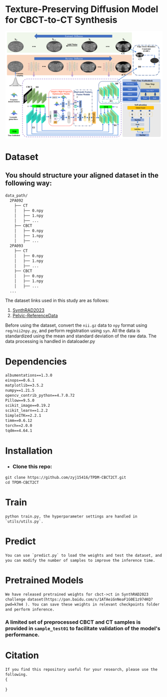 
# Texture-Preserving Diffusion Model for CBCT-to-CT Synthesis
![flow chart](./figure/flowchart.png)



# Dataset
## You should structure your aligned dataset in the following way:
```
data_path/
  2PA092
    ├── CT
    │   ├── 0.npy
    │   ├── 1.npy
    │   ├── ...
    ├── CBCT
    │   ├── 0.npy
    │   ├── 1.npy
    │   ├── ...
  2PA093
    ├── CT
    │   ├── 0.npy
    │   ├── 1.npy
    │   ├── ...
    ├── CBCT
    │   ├── 0.npy
    │   ├── 1.npy
    │   ├── ...
  ...

```

The dataset links used in this study are as follows:
1. [SynthRAD2023](https://synthrad2023.grand-challenge.org/)
2. [Pelvic-ReferenceData](https://wiki.cancerimagingarchive.net/display/Public/Pelvic-ReferenceData)



Before using the dataset, convert the `nii.gz` data to `npy` format using `reg/nii2npy.py`, and perform registration using `syn`. 
All the data is standardized using the mean and standard deviation of the raw data. The data processing is handled in dataloader.py  


# Dependencies
```
albumentations==1.3.0
einops==0.6.1
matplotlib==3.5.2
numpy==1.21.5
opencv_contrib_python==4.7.0.72
Pillow==9.5.0
scikit_image==0.19.2
scikit_learn==1.2.2
SimpleITK==2.2.1
timm==0.6.12
torch==2.0.0
tqdm==4.64.1
```
# Installation
* ### Clone this repo:
```
git clone https://github.com/zyj15416/TPDM-CBCT2CT.git
cd TPDM-CBCT2CT
```

# Train
```
python train.py, the hyperparameter settings are handled in `utils/utils.py`.
```
# Predict
```
You can use `predict.py` to load the weights and test the dataset, and you can modify the number of samples to improve the inference time.
```

# Pretrained Models
```
We have released pretrained weights for cbct->ct in SynthRAD2023 challenge dataset(https://pan.baidu.com/s/1ATAeiGnNeaF1G0E1z974KQ?pwd=k7m4 ). You can save these weights in relevant checkpoints folder and perform inference.
```
### A limited set of preprocessed CBCT and CT samples is provided in `sample_test01` to facilitate validation of the model's performance.
# Citation
```
If you find this repository useful for your research, please use the following.
{

}
```
